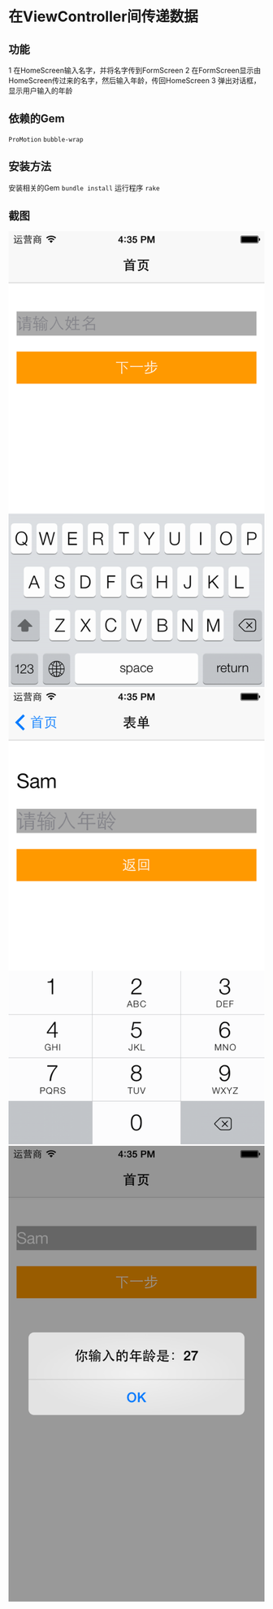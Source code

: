 # 在ViewController间传递数据

## 功能
1 在HomeScreen输入名字，并将名字传到FormScreen
2 在FormScreen显示由HomeScreen传过来的名字，然后输入年龄，传回HomeScreen
3 弹出对话框，显示用户输入的年龄

## 依赖的Gem
``ProMotion``
``bubble-wrap``

## 安装方法
安装相关的Gem
``bundle install``
运行程序
``rake``

## 截图
![./demo/_screen/01.png](./demo/_screen/01.png) 
![./demo/_screen/02.png](./demo/_screen/02.png)
![./demo/_screen/03.png](./demo/_screen/03.png)
